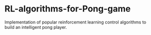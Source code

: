 # RL-algorithms-for-Pong-game
Implementation of popular reinforcement learning control algorithms to build an intelligent pong player.
